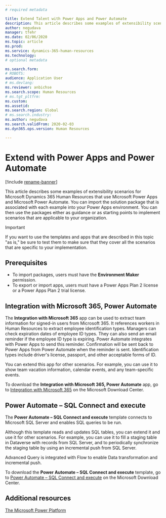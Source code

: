 ```yaml
---
# required metadata

title: Extend Talent with Power Apps and Power Automate
description: This article describes some examples of extensibility scenarios for Microsoft Dynamics 365 Human Resources that use Microsoft Power Apps and Microsoft Power Automate.
author: negudava
manager: tfehr
ms.date: 02/06/2020
ms.topic: article
ms.prod: 
ms.service: dynamics-365-human-resources
ms.technology:
# optional metadata

ms.search.form: 
# ROBOTS: 
audience: Application User
# ms.devlang: 
ms.reviewer: anbichse
ms.search.scope: Human Resources
# ms.tgt_pltfrm: 
ms.custom:
ms.assetid: 
ms.search.region: Global
# ms.search.industry: 
ms.author: negudava
ms.search.validFrom: 2020-02-03
ms.dyn365.ops.version: Human Resources

---
```


# Extend with Power Apps and Power Automate

[!include [rename-banner](~/includes/cc-data-platform-banner.md)]

This article describes some examples of extensibility scenarios for Microsoft Dynamics 365 Human Resources that use Microsoft Power Apps and Microsoft Power Automate. You can import the solution package that is associated with each example into your Power Apps environment. You can then use the packages either as guidance or as starting points to implement scenarios that are applicable to your organization.

> [!IMPORTANT]
> If you want to use the templates and apps that are described in this topic "as is," be sure to test them to make sure that they cover all the scenarios that are specific to your implementation.

## Prerequisites

- To import packages, users must have the **Environment Maker** permission.
- To export or import apps, users must have a Power Apps Plan 2 license or a Power Apps Plan 2 trial license.

## Integration with Microsoft 365, Power Automate

The **Integration with Microsoft 365** app can be used to extract team information for signed-in users from Microsoft 365. It references workers in Human Resources to extract employee identification types. Managers can check expiration dates of employee ID types. They can also send an email reminder if the employee ID type is expiring. Power Automate integrates with Power Apps to send this reminder. Confirmation will be sent back to Power Apps from Power Automate when the reminder is sent. Identification types include driver's license, passport, and other acceptable forms of ID.

You can extend this app for other scenarios. For example, you can use it to show team vacation information, calendar events, and any team-specific events.

To download the **Integration with Microsoft 365, Power Automate** app, go to [Integration with Microsoft 365](https://go.microsoft.com/fwlink/?linkid=2081787) on the Microsoft Download Center.

## Power Automate – SQL Connect and execute

The **Power Automate – SQL Connect and execute** template connects to Microsoft SQL Server and enables SQL queries to be run.

Although this template reads and updates SQL tables, you can extend it and use it for other scenarios. For example, you can use it to fill a staging table in Dataverse with records from SQL Server, and to periodically synchronize the staging table by using an incremental push from SQL Server.

Advanced Query is integrated with Flow to enable Data transformation and incremental push.

To download the **Power Automate – SQL Connect and execute** template, go to [Power Automate – SQL Connect and execute](https://go.microsoft.com/fwlink/?linkid=2081789) on the Microsoft Download Center.

## Additional resources

[The Microsoft Power Platform](https://docs.microsoft.com/power-platform/admin/admin-documentation)</br>